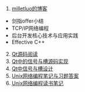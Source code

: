 1. [milletluo的博客](https://blog.csdn.net/lm409/article/category/6831040)
  - 剑指offer小结
  - TCP/IP网络编程
  - 后台开发核心技术与应用实践
  - Effective C++
2. [Qt源码阅读](https://blog.csdn.net/dpsying/article/details/79253390) 
3. [Qt中的信号与槽源码实现](https://blog.csdn.net/fanyun_01/article/details/78387091) 
4. [Qt中信号与槽设计](https://blog.csdn.net/dpsying/article/details/78047305) 
5. [Unix网络编程笔记与习题答案](https://blog.csdn.net/ethan95/article/category/8506853)
6. [Unix网络编程读书笔记](http://blog.csdn.net/column/details/17416.html)
